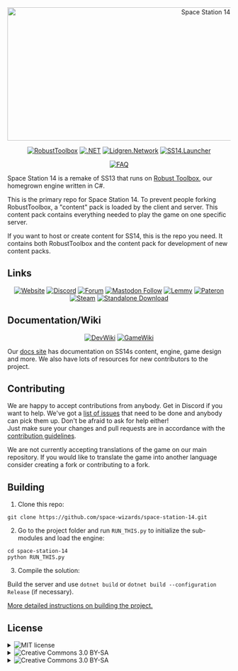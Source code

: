 <div class="header" align="center"> <img alt="Space Station 14" width="880" height="300" src="https://raw.githubusercontent.com/space-wizards/asset-dump/de329a7898bb716b9d5ba9a0cd07f38e61f1ed05/github-logo.svg" </p>

[![RobustToolbox](https://img.shields.io/badge/Robust_Toolbox-grey?style=for-the-badge&logo=framework&logoColor=white)](https://github.com/space-wizards/RobustToolbox)
[![.NET](https://img.shields.io/badge/dotnet-8-purple?style=for-the-badge&logo=dotnet&logoColor=white)](https://dotnet.microsoft.com/en-us/download/dotnet/) 
[![Lidgren.Network](https://img.shields.io/badge/Lidgren.Network-Space_Wizards_Edition-green?style=for-the-badge&logo=chianetwork&logoColor=white)](https://github.com/space-wizards/SpaceWizards.Lidgren.Network) 
[![SS14.Launcher](https://img.shields.io/badge/SS14_Launcher-grey?style=for-the-badge&logo=fluentd&logoColor=white)](https://github.com/space-wizards/SS14.Launcher) 
<!--- It's worth changing to something, but I do not know what, I did not find a suitable icon in the library, but I can not cram my own. -->  
[![FAQ](https://img.shields.io/badge/FAQ-grey?style=for-the-badge&logo=instatus&logoColor=white)](https://faq.ss14.io/)

</div>

Space Station 14 is a remake of SS13 that runs on [Robust Toolbox](https://github.com/space-wizards/RobustToolbox), our homegrown engine written in C#.

This is the primary repo for Space Station 14. To prevent people forking RobustToolbox, a "content" pack is loaded by the client and server. This content pack contains everything needed to play the game on one specific server.

If you want to host or create content for SS14, this is the repo you need. It contains both RobustToolbox and the content pack for development of new content packs.

## Links
<div class="header" align="center">

[![Website](https://img.shields.io/badge/Website-grey?style=for-the-badge&logo=homepage&logoColor=white)](https://spacestation14.com/)
[![Discord](https://img.shields.io/discord/310555209753690112?style=for-the-badge&logo=Discord&logoColor=white&label=Discord)](https://discord.ss14.io/)
[![Forum](https://img.shields.io/badge/Forum-grey?style=for-the-badge&logo=formspree&logoColor=white)](https://forum.spacestation14.com/)
[![Mastodon Follow](https://img.shields.io/mastodon/follow/109494536058468816?domain=https%3A%2F%2Fmastodon.gamedev.place&style=for-the-badge&logo=Mastodon&logoColor=white)](https://mastodon.gamedev.place/@spacestation14)
[![Lemmy](https://img.shields.io/badge/Lemmy-grey?style=for-the-badge&logo=lemmy&logoColor=white)](https://lemmy.spacestation14.com/)
[![Pateron](https://img.shields.io/badge/Pateron-grey?style=for-the-badge&logo=pateron&logoColor=white)](https://www.patreon.com/spacestation14)
[![Steam](https://img.shields.io/badge/Steam-Playtest-g?style=for-the-badge&logo=steam&logoColor=white)](https://store.steampowered.com/app/1255460/Space_Station_14/)
[![Standalone Download](https://img.shields.io/badge/Standalone_Download-grey?style=for-the-badge&logo=googlecloudstorage&logoColor=white)](https://spacestation14.com/about/nightlies/)

</div>

## Documentation/Wiki

<div class="header" align="center">

[![DevWiki](https://img.shields.io/badge/Space_Wizards_Development_Wiki-grey?style=for-the-badge&logo=mdbook&logoColor=white)](https://docs.spacestation14.com/)
[![GameWiki](https://img.shields.io/badge/Game_Wiki-grey?style=for-the-badge&logo=gitbook&logoColor=white)](https://wiki.ss14.io/) 

</div>

Our [docs site](https://docs.spacestation14.com/) has documentation on SS14s content, engine, game design and more. We also have lots of resources for new contributors to the project.

## Contributing

We are happy to accept contributions from anybody. Get in Discord if you want to help. We've got a [list of issues](https://github.com/space-wizards/space-station-14-content/issues) that need to be done and anybody can pick them up. Don't be afraid to ask for help either!  
Just make sure your changes and pull requests are in accordance with the [contribution guidelines](https://docs.spacestation14.com/en/general-development/codebase-info/pull-request-guidelines.html).

We are not currently accepting translations of the game on our main repository. If you would like to translate the game into another language consider creating a fork or contributing to a fork.

## Building

1. Clone this repo:
```shell
git clone https://github.com/space-wizards/space-station-14.git
```
2. Go to the project folder and run `RUN_THIS.py` to initialize the sub-modules and load the engine:
```shell
cd space-station-14
python RUN_THIS.py
```
3. Compile the solution: 

Build the server and use `dotnet build` or `dotnet build --configuration Release` (if necessary).

[More detailed instructions on building the project.](https://docs.spacestation14.com/en/general-development/setup.html)

## License

<details>
<summary><a><img src="https://img.shields.io/badge/licence-MIT-green?style=for-the-badge" alt="MIT license"></a></summary>

>All code for the content repository is licensed under [MIT](https://github.com/space-wizards/space-station-14/blob/master/LICENSE.TXT).
</details>

<details>
<summary><a><img src="https://img.shields.io/badge/licence-CC_3.0_BY--SA-lightblue?style=for-the-badge" alt="Creative Commons 3.0 BY-SA"></a></summary>

>Most assets are licensed under [CC-BY-SA 3.0](https://creativecommons.org/licenses/by-sa/3.0/) unless stated otherwise. Assets have their license and the copyright in the metadata file. [Example](https://github.com/space-wizards/space-station-14/blob/master/Resources/Textures/Objects/Tools/crowbar.rsi/meta.json).
</details>

<details>
<summary><a><img src="https://img.shields.io/badge/licence-CC_3.0_BY--NC--SA-lightblue?style=for-the-badge" alt="Creative Commons 3.0 BY-SA"></a></summary>

>Note that some assets are licensed under the non-commercial [CC-BY-NC-SA 3.0](https://creativecommons.org/licenses/by-nc-sa/3.0/) or similar non-commercial licenses and will need to be removed if you wish to use this project commercially.
</details>
 